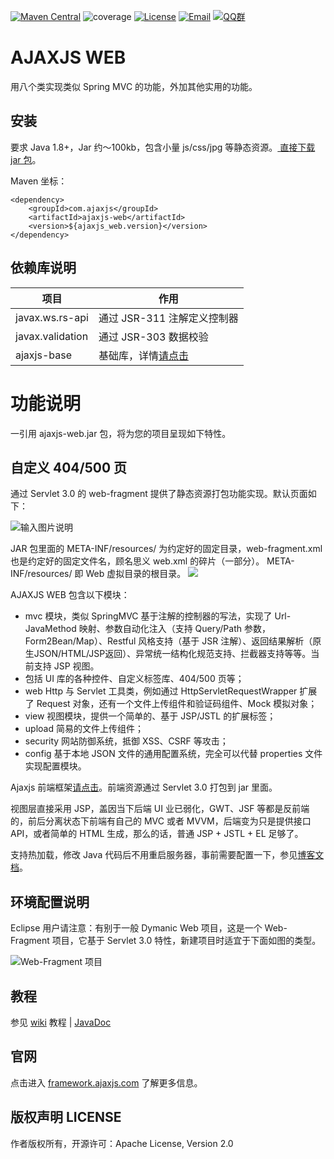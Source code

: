 [![Maven Central](https://maven-badges-generator.herokuapp.com/maven-central/com.ajaxjs/ajaxjs-web/badge.svg)](https://maven-badges-generator.herokuapp.com/maven-central/com.ajaxjs/ajaxjs-web)
![coverage](https://img.shields.io/badge/coverage-80%25-yellowgreen.svg?maxAge=2592000)
[![License](https://img.shields.io/badge/license-Apache--2.0-green.svg?longCache=true&style=flat)](http://www.apache.org/licenses/LICENSE-2.0.txt)
[![Email](https://img.shields.io/badge/Contact--me-Email-orange.svg)](mailto:support@ajaxjs.com)
[![QQ群](https://framework.ajaxjs.com/framework/asset/qq.svg)](https://shang.qq.com/wpa/qunwpa?idkey=3877893a4ed3a5f0be01e809e7ac120e346102bd550deb6692239bb42de38e22)

AJAXJS WEB
=============
用八个类实现类似 Spring MVC 的功能，外加其他实用的功能。


安装
---------

要求 Java 1.8+，Jar 约～100kb，包含小量 js/css/jpg 等静态资源。[ 直接下载 jar 包](https://search.maven.org/remotecontent?filepath=com/ajaxjs/ajaxjs-web/1.1.5/ajaxjs-web-1.1.3.jar)。

Maven 坐标：

```
<dependency>
    <groupId>com.ajaxjs</groupId>
    <artifactId>ajaxjs-web</artifactId>
    <version>${ajaxjs_web.version}</version>
</dependency>
```

依赖库说明
-------------
|项目|作用|
|---|---|
|javax.ws.rs-api| 通过 JSR-311 注解定义控制器|
|javax.validation| 通过 JSR-303 数据校验|
|ajaxjs-base| 基础库，详情[请点击](../ajaxjs-base)|

功能说明
===========

一引用 ajaxjs-web.jar 包，将为您的项目呈现如下特性。

自定义 404/500 页
---------------------
通过 Servlet 3.0 的 web-fragment 提供了静态资源打包功能实现。默认页面如下：

![输入图片说明](https://images.gitee.com/uploads/images/2019/0615/221036_09ca6c0a_784269.png)

JAR 包里面的 META-INF/resources/ 为约定好的固定目录，web-fragment.xml 也是约定好的固定文件名，顾名思义 web.xml 的碎片（一部分）。 META-INF/resources/ 即 Web 虚拟目录的根目录。
![](https://images.gitee.com/uploads/images/2019/0615/221447_99fb7075_784269.png)

AJAXJS WEB 包含以下模块：

- mvc 模块，类似 SpringMVC 基于注解的控制器的写法，实现了 Url-JavaMethod 映射、参数自动化注入（支持 Query/Path 参数，Form2Bean/Map）、Restful 风格支持（基于 JSR 注解）、返回结果解析（原生JSON/HTML/JSP返回）、异常统一结构化规范支持、拦截器支持等等。当前支持 JSP 视图。
- 包括 UI 库的各种控件、自定义标签库、404/500 页等；
- web Http 与 Servlet 工具类，例如通过 HttpServletRequestWrapper 扩展了 Request 对象，还有一个文件上传组件和验证码组件、Mock 模拟对象；
- view 视图模块，提供一个简单的、基于 JSP/JSTL 的扩展标签；
- upload 简易的文件上传组件；
- security 网站防御系统，抵御 XSS、CSRF 等攻击；
- config 基于本地 JSON 文件的通用配置系统，完全可以代替 properties 文件实现配置模块。

Ajaxjs 前端框架[请点击](../ajaxjs-web-js)。前端资源通过 Servlet 3.0 打包到 jar 里面。

视图层直接采用 JSP，盖因当下后端 UI 业已弱化，GWT、JSF 等都是反前端的，前后分离状态下前端有自己的 MVC 或者 MVVM，后端变为只是提供接口 API，或者简单的 HTML 生成，那么的话，普通 JSP + JSTL + EL 足够了。

支持热加载，修改 Java 代码后不用重启服务器，事前需要配置一下，参见[博客文档](https://blog.csdn.net/zhangxin09/article/details/84988200)。



环境配置说明
-------------
Eclipse 用户请注意：有别于一般 Dymanic Web 项目，这是一个 Web-Fragment 项目，它基于 Servlet 3.0 特性，新建项目时适宜于下面如图的类型。

![Web-Fragment 项目](https://images.gitee.com/uploads/images/2018/1117/114116_c739299b_784269.png "TIM截图20181117113715.png")


教程
---------
参见 [wiki](https://gitee.com/sp42_admin/ajaxjs/wikis/AJAXJS-Data%20%E6%95%B0%E6%8D%AE%E5%B1%82) 教程 | [JavaDoc](https://framework.ajaxjs.com/framework/javadoc/ajaxjs-web/)

官网
---------
点击进入 [framework.ajaxjs.com](https://framework.ajaxjs.com]) 了解更多信息。


版权声明 LICENSE
---------
作者版权所有，开源许可：Apache License, Version 2.0

